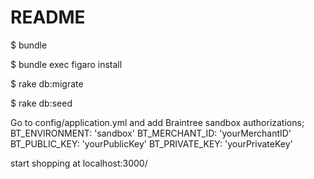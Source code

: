 # README

$ bundle

$ bundle exec figaro install

$ rake db:migrate 

$ rake db:seed

Go to config/application.yml and add Braintree sandbox authorizations;
  BT_ENVIRONMENT: 'sandbox'
  BT_MERCHANT_ID: 'yourMerchantID'
  BT_PUBLIC_KEY: 'yourPublicKey'
  BT_PRIVATE_KEY: 'yourPrivateKey'

start shopping at localhost:3000/